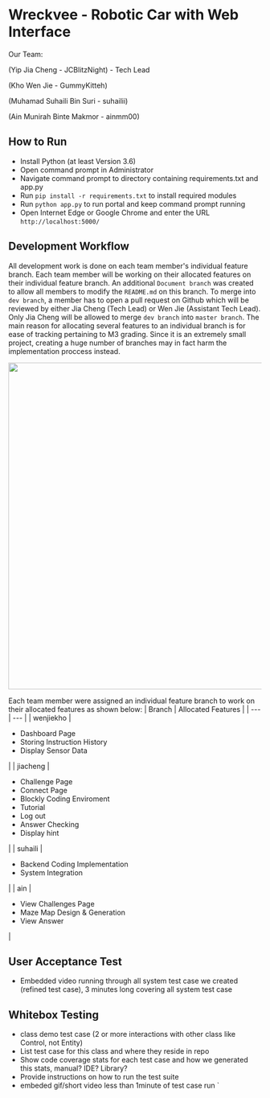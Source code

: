 # Wreckvee - Robotic Car with Web Interface
Our Team:

(Yip Jia Cheng - JCBlitzNight) - Tech Lead

(Kho Wen Jie - GummyKitteh)

(Muhamad Suhaili Bin Suri - suhailii)

(Ain Munirah Binte Makmor - ainmm00)

## How to Run
- Install Python (at least Version 3.6)
- Open command prompt in Administrator
- Navigate command prompt to directory containing requirements.txt and app.py
- Run `pip install -r requirements.txt` to install required modules
- Run `python app.py` to run portal and keep command prompt running
- Open Internet Edge or Google Chrome and enter the URL `http://localhost:5000/`

## Development Workflow
All development work is done on each team member's individual feature branch. Each team member will be working on their allocated features on their individual feature branch. An additional `Document branch` was created to allow all members to modify the `README.md` on this branch. To merge into `dev branch`, a member has to open a pull request on Github which will be reviewed by either Jia Cheng (Tech Lead) or Wen Jie (Assistant Tech Lead). Only Jia Cheng will be allowed to merge `dev branch` into `master branch`. The main reason for allocating several features to an individual branch is for ease of tracking pertaining to M3 grading. Since it is an extremely small project, creating a huge number of branches may in fact harm the implementation proccess instead.

<img src="https://user-images.githubusercontent.com/90367927/144000696-f2e36988-a9ba-4cb5-a3cd-8cd8de243464.png" width="550" height="650">

Each team member were assigned an individual feature branch to work on their allocated features as shown below:
| Branch | Allocated Features |
| --- | --- |
| wenjiekho |<ul><li>Dashboard Page</li><li>Storing Instruction History</li><li>Display Sensor Data</li></ul>|
| jiacheng |<ul><li>Challenge Page</li><li>Connect Page</li><li>Blockly Coding Enviroment</li><li>Tutorial</li><li>Log out</li><li>Answer Checking</li><li>Display hint</li></ul>|
| suhaili |<ul><li>Backend Coding Implementation</li><li>System Integration</li></ul>|
| ain |<ul><li>View Challenges Page</li><li>Maze Map Design & Generation</li><li>View Answer</li></ul>|


## User Acceptance Test
- Embedded video running through all system test case we created (refined test case), 3 minutes long covering all system test case

## Whitebox Testing
- class demo test case (2 or more interactions with other class like Control, not Entity)
- List test case for this class and where they reside in repo
- Show code coverage stats for each test case and how we generated this stats, manual? IDE? Library?
- Provide instructions on how to run the test suite
- embeded gif/short video less than 1minute of test case run
`
